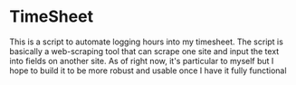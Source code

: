 # TimeSheet
This is a script to automate logging hours into my timesheet. The script is basically a web-scraping tool that can scrape one site and input the text into fields on another site. As of right now, it's particular to myself but I hope to build it to be more robust and usable once I have it fully functional
